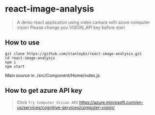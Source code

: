 # react-image-analysis

> A demo react application using video camara with azure computer vision
> Please change you VISION_API key before start

## How to use

```
git clone https://github.com/stanleybz/react-image-analysis.git
cd react-image-analysis
npm i
npm start
```

Main source in ./src/Component/Home/index.js

## How to get azure API key

> Click `Try Computer Vision API`
> https://azure.microsoft.com/en-us/services/cognitive-services/computer-vision/
